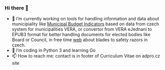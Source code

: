 ### Hi there 👋

  - 🔭 I’m currently working on tools for handling information and data about municipiality like [Municipal Budget Indicators](https://github.com/adpro/municipal-budget-indicators-ck) based on data from czech system for municipalities VERA, or convertor from VERA eJednani to EPUB3 format for better handling documents for elected bodies like Board or Council, in free time [web](https://klasickeholeni.cz) about blades to safety razors in czech.
- 🌱 I’m coding in Python 3 and learning Go
- 📫 How to reach me: contact is in footer of Curriculum Vitae on adpro.cz site


<!--
**adpro/adpro** is a ✨ _special_ ✨ repository because its `README.md` (this file) appears on your GitHub profile.

Here are some ideas to get you started:

- 🔭 I’m currently working on ...
- 🌱 I’m currently learning ...
- 👯 I’m looking to collaborate on ...
- 🤔 I’m looking for help with ...
- 💬 Ask me about ...
- 📫 How to reach me: ...
- 😄 Pronouns: ...
- ⚡ Fun fact: ...
-->
